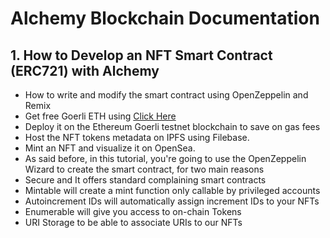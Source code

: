 # Alchemy Blockchain Documentation

##  1. **How to Develop an NFT Smart Contract (ERC721) with Alchemy** 
- How to write and modify the smart contract using OpenZeppelin and Remix
- Get free Goerli ETH using [Click Here](https://goerlifaucet.com/)
- Deploy it on the Ethereum Goerli testnet blockchain to save on gas fees
- Host the NFT tokens metadata on IPFS using Filebase.
- Mint an NFT and visualize it on OpenSea.
- As said before, in this tutorial, you're going to use the OpenZeppelin Wizard to create the smart contract, for two main reasons 
- Secure and It offers standard complaining smart contracts
- Mintable will create a mint function only callable by privileged accounts
- Autoincrement IDs will automatically assign increment IDs to your NFTs
- Enumerable will give you access to on-chain Tokens 
- URI Storage to be able to associate URIs to our NFTs
 
